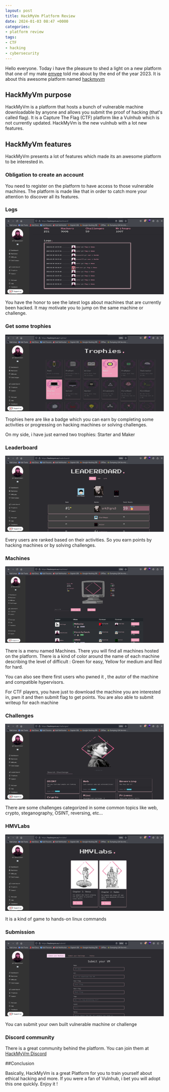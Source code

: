 ```yaml
---
layout: post
title: HackMyVm Platform Review
date: 2024-01-03 08:47 +0000
categories:
- platform review
tags:
- CTF
- hacking
- cybersecurity
---
```

Hello everyone. Today i have the pleasure to shed a light on a new platform that one of my mate [emvee](https://emvee-nl.github.io/) told me about by the end of the year 2023. It is about this awesome platform named [hackmyvm](https://hackmyvm.eu/)

## HackMyVm purpose

HackMyVm is a platform that hosts a bunch of vulnerable machine downloadable by anyone and allows you submit the proof of hacking (that's called flag). It is a Capture The Flag (CTF) platform like a Vulnhub which is not currently updated. HackMyVm is the new vulnhub with a lot new features.


## HackMyVm features

HackMyVm presents a lot of features which made its an awesome platform to be interested in.

### Obligation to create an account

You need to register on the platform to have access to those vulnerable machines. The platform is made like that in order to catch more your attention to discover all its features.

### Logs

![](/assets/img/HMV-review/HMV-logs.png)

You have the honor to see the latest logs about machines that are currently been hacked. It may motivate you to jump on the same machine or challenge.

### Get some trophies

![](/assets/img/HMV-review/HMV-trophies.png)

Trophies here are like a badge which you can earn by completing some activities or progressing on hacking machines or solving challenges.

On my side, i have just earned two trophies: Starter and Maker

### Leaderboard

![](/assets/img/HMV-review/HMV-Leaderboard.png)

Every users are ranked based on their activities. So you earn points by hacking machines or by solving challenges.

### Machines

![](/assets/img/HMV-review/HMV-machines.png)

There is a menu named Machines. There you will find all machines hosted on the platform. There is a kind of color around the name of each machine describing the level of difficult : Green for easy, Yellow for medium and Red for hard.

You can also see there first users who pwned it , the autor of the machine and compatible hypervisors.

For CTF players, you have just to download the machine you are interested in, pwn it and then submit flag to get points.
You are also able to submit writeup for each machine

### Challenges

![](/assets/img/HMV-review/HMV-challenges.png)

There are some challenges categorized in some common topics like web, crypto, steganography, OSINT, reversing, etc...

### HMVLabs

![](/assets/img/HMV-review/HMVLabs.png)

It is a kind of game to hands-on linux commands

### Submission

![](/assets/img/HMV-review/HMV-submit.png)

You can submit your own built vulnerable machine or challenge

### Discord community

There is a great community behind the platform. You can join them at [HackMyVm Discord](https://discord.gg/nz4UvVHkwg)

##Conclusion

Basically, HackMyVm is a great Platform for you to train yourself about ethical hacking and more. If you were a fan of Vulnhub, i bet you will adopt this one quickly. Enjoy it !

